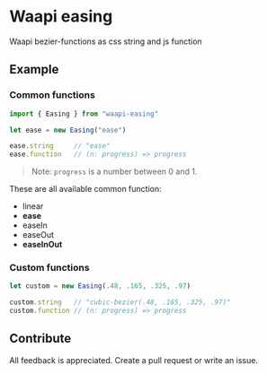 # Waapi easing

Waapi bezier-functions as css string and js function

## Example

### Common functions

```ts
import { Easing } from "waapi-easing"

let ease = new Easing("ease")

ease.string     // "ease"
ease.function   // (n: progress) => progress
```

> Note: `progress` is a number between 0 and 1.

These are all available common function: 

 * linear
 * **ease**
 * easeIn
 * easeOut
 * **easeInOut**

### Custom functions

```ts
let custom = new Easing(.48, .165, .325, .97)

custom.string   // "cubic-bezier(.48, .165, .325, .97)"
custom.function // (n: progress) => progress
```


## Contribute

All feedback is appreciated. Create a pull request or write an issue.
